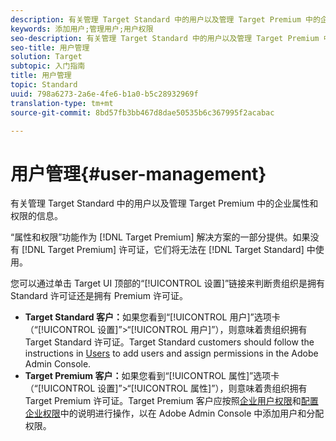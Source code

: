 ```yaml
---
description: 有关管理 Target Standard 中的用户以及管理 Target Premium 中的企业属性和权限的信息。
keywords: 添加用户;管理用户;用户权限
seo-description: 有关管理 Target Standard 中的用户以及管理 Target Premium 中的企业属性和权限的信息。
seo-title: 用户管理
solution: Target
subtopic: 入门指南
title: 用户管理
topic: Standard
uuid: 798a6273-2a6e-4fe6-b1a0-b5c28932969f
translation-type: tm+mt
source-git-commit: 8bd57fb3bb467d8dae50535b6c367995f2acabac

---
```



# 用户管理{#user-management}

有关管理 Target Standard 中的用户以及管理 Target Premium 中的企业属性和权限的信息。

“属性和权限”功能作为 [!DNL Target Premium] 解决方案的一部分提供。如果没有 [!DNL Target Premium] 许可证，它们将无法在 [!DNL Target Standard] 中使用。

您可以通过单击 Target UI 顶部的“[!UICONTROL 设置]”链接来判断贵组织是拥有 Standard 许可证还是拥有 Premium 许可证。

* **Target Standard 客户：**&#x200B;如果您看到“[!UICONTROL 用户]”选项卡（“[!UICONTROL 设置]”&gt;“[!UICONTROL 用户]”），则意味着贵组织拥有 Target Standard 许可证。Target Standard customers should follow the instructions in [Users](/help/administrating-target/c-user-management/c-user-management/user-management.md) to add users and assign permissions in the Adobe Admin Console.
* **Target Premium 客户：**&#x200B;如果您看到“[!UICONTROL 属性]”选项卡（“[!UICONTROL 设置]”&gt;“[!UICONTROL 属性]”），则意味着贵组织拥有 Target Premium 许可证。Target Premium 客户应按照[企业用户权限](../../administrating-target/c-user-management/property-channel/property-channel.md#concept_E396B16FA2024ADBA27BC056138F9838)和[配置企业权限](../../administrating-target/c-user-management/property-channel/properties-overview.md#concept_22F2855DBF0D4754B9460F5D68749C71)中的说明进行操作，以在 Adobe Admin Console 中添加用户和分配权限。

